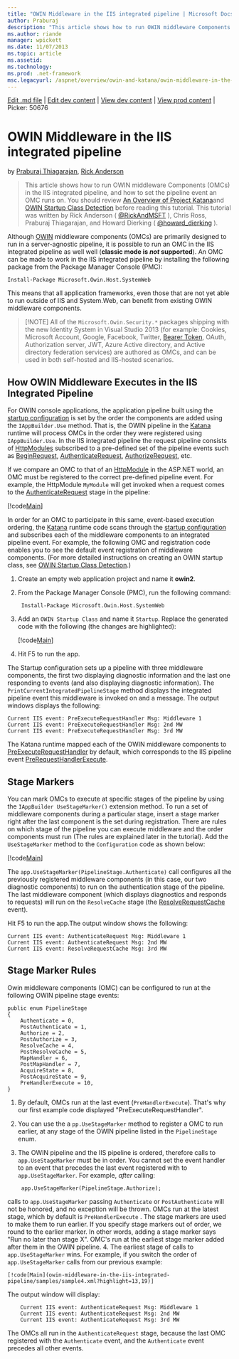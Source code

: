 ```yaml
---
title: "OWIN Middleware in the IIS integrated pipeline | Microsoft Docs"
author: Praburaj
description: "This article shows how to run OWIN middleware Components (OMCs) in the IIS integrated pipeline, and how to set the pipeline event an OMC runs on. You should..."
ms.author: riande
manager: wpickett
ms.date: 11/07/2013
ms.topic: article
ms.assetid: 
ms.technology: 
ms.prod: .net-framework
msc.legacyurl: /aspnet/overview/owin-and-katana/owin-middleware-in-the-iis-integrated-pipeline
---
```

[Edit .md file](C:\Projects\msc\dev\Msc.Www\Web.ASP\App_Data\github\aspnet\overview\owin-and-katana\owin-middleware-in-the-iis-integrated-pipeline.md) | [Edit dev content](http://www.aspdev.net/umbraco#/content/content/edit/50675) | [View dev content](http://docs.aspdev.net/tutorials/aspnet/overview/owin-and-katana/owin-middleware-in-the-iis-integrated-pipeline.html) | [View prod content](http://www.asp.net/aspnet/overview/owin-and-katana/owin-middleware-in-the-iis-integrated-pipeline) | Picker: 50676

OWIN Middleware in the IIS integrated pipeline
====================
by [Praburaj Thiagarajan](https://github.com/Praburaj), [Rick Anderson](https://github.com/Rick-Anderson)

> This article shows how to run OWIN middleware Components (OMCs) in the IIS integrated pipeline, and how to set the pipeline event an OMC runs on. You should review [An Overview of Project Katana](an-overview-of-project-katana.md)and [OWIN Startup Class Detection](owin-startup-class-detection.md) before reading this tutorial. This tutorial was written by Rick Anderson ( [@RickAndMSFT](https://twitter.com/#!/RickAndMSFT) ), Chris Ross, Praburaj Thiagarajan, and Howard Dierking ( [@howard\_dierking](https://twitter.com/howard_dierking) ).


Although [OWIN](an-overview-of-project-katana.md) middleware components (OMCs) are primarily designed to run in a server-agnostic pipeline, it is possible to run an OMC in the IIS integrated pipeline as well well (**classic mode is *not* supported**). An OMC can be made to work in the IIS integrated pipeline by installing the following package from the Package Manager Console (PMC):

    Install-Package Microsoft.Owin.Host.SystemWeb

This means that all application frameworks, even those that are not yet able to run outside of IIS and System.Web, can benefit from existing OWIN middleware components. 

> [!NOTE] All of the `Microsoft.Owin.Security.*` packages shipping with the new Identity System in Visual Studio 2013 (for example: Cookies, Microsoft Account, Google, Facebook, Twitter, [Bearer Token](http://self-issued.info/docs/draft-ietf-oauth-v2-bearer.html), OAuth, Authorization server, JWT, Azure Active directory, and Active directory federation services) are authored as OMCs, and can be used in both self-hosted and IIS-hosted scenarios.

## How OWIN Middleware Executes in the IIS Integrated Pipeline

For OWIN console applications, the application pipeline built using the [startup configuration](owin-startup-class-detection.md) is set by the order the components are added using the `IAppBuilder.Use` method. That is, the OWIN pipeline in the [Katana](an-overview-of-project-katana.md) runtime will process OMCs in the order they were registered using `IAppBuilder.Use`. In the IIS integrated pipeline the request pipeline consists of [HttpModules](https://msdn.microsoft.com/en-us/library/ms178468(v=vs.85).aspx) subscribed to a pre-defined set of the pipeline events such as [BeginRequest](https://msdn.microsoft.com/en-us/library/system.web.httpapplication.beginrequest.aspx), [AuthenticateRequest](https://msdn.microsoft.com/en-us/library/system.web.httpapplication.authenticaterequest.aspx), [AuthorizeRequest](https://msdn.microsoft.com/en-us/library/system.web.httpapplication.authorizerequest.aspx), etc.

If we compare an OMC to that of an [HttpModule](https://msdn.microsoft.com/en-us/library/zec9k340(v=vs.85).aspx) in the ASP.NET world, an OMC must be registered to the correct pre-defined pipeline event. For example, the HttpModule `MyModule` will get invoked when a request comes to the [AuthenticateRequest](https://msdn.microsoft.com/en-us/library/system.web.httpapplication.authenticaterequest.aspx) stage in the pipeline:

[!code[Main](owin-middleware-in-the-iis-integrated-pipeline/samples/sample1.xml?highlight=10)]

In order for an OMC to participate in this same, event-based execution ordering, the [Katana](an-overview-of-project-katana.md) runtime code scans through the [startup configuration](owin-startup-class-detection.md) and subscribes each of the middleware components to an integrated pipeline event. For example, the following OMC and registration code enables you to see the default event registration of middleware components. (For more detailed instructions on creating an OWIN startup class, see [OWIN Startup Class Detection](owin-startup-class-detection.md).)

1. Create an empty web application project and name it **owin2**.
2. From the Package Manager Console (PMC), run the following command: 

        Install-Package Microsoft.Owin.Host.SystemWeb
3. Add an `OWIN Startup Class` and name it `Startup`. Replace the generated code with the following (the changes are highlighted):  

    [!code[Main](owin-middleware-in-the-iis-integrated-pipeline/samples/sample2.xml?highlight=5-7,15-36)]
4. Hit F5 to run the app.

The Startup configuration sets up a pipeline with three middleware components, the first two displaying diagnostic information and the last one responding to events (and also displaying diagnostic information). The `PrintCurrentIntegratedPipelineStage` method displays the integrated pipeline event this middleware is invoked on and a message. The output windows displays the following:

    Current IIS event: PreExecuteRequestHandler Msg: Middleware 1
    Current IIS event: PreExecuteRequestHandler Msg: 2nd MW
    Current IIS event: PreExecuteRequestHandler Msg: 3rd MW

The Katana runtime mapped each of the OWIN middleware components to [PreExecuteRequestHandler](https://msdn.microsoft.com/en-us/library/system.web.httpapplication.prerequesthandlerexecute.aspx) by default, which corresponds to the IIS pipeline event [PreRequestHandlerExecute](https://msdn.microsoft.com/en-us/library/system.web.httpapplication.prerequesthandlerexecute.aspx).

## Stage Markers

You can mark OMCs to execute at specific stages of the pipeline by using the `IAppBuilder UseStageMarker()` extension method. To run a set of middleware components during a particular stage, insert a stage marker right after the last component is the set during registration. There are rules on which stage of the pipeline you can execute middleware and the order components must run (The rules are explained later in the tutorial). Add the `UseStageMarker` method to the `Configuration` code as shown below:

[!code[Main](owin-middleware-in-the-iis-integrated-pipeline/samples/sample3.xml?highlight=13,19)]

The `app.UseStageMarker(PipelineStage.Authenticate)` call configures all the previously registered middleware components (in this case, our two diagnostic components) to run on the authentication stage of the pipeline. The last middleware component (which displays diagnostics and responds to requests) will run on the `ResolveCache` stage (the [ResolveRequestCache](https://msdn.microsoft.com/en-us/library/system.web.httpapplication.resolverequestcache.aspx) event).

Hit F5 to run the app.The output window shows the following:

    Current IIS event: AuthenticateRequest Msg: Middleware 1
    Current IIS event: AuthenticateRequest Msg: 2nd MW
    Current IIS event: ResolveRequestCache Msg: 3rd MW

## Stage Marker Rules

Owin middleware components (OMC) can be configured to run at the following OWIN pipeline stage events:

    public enum PipelineStage
    {
        Authenticate = 0,
        PostAuthenticate = 1,
        Authorize = 2,
        PostAuthorize = 3,
        ResolveCache = 4,
        PostResolveCache = 5,
        MapHandler = 6,
        PostMapHandler = 7,
        AcquireState = 8,
        PostAcquireState = 9,
        PreHandlerExecute = 10,
    }

1. By default, OMCs run at the last event (`PreHandlerExecute`). That's why our first example code displayed "PreExecuteRequestHandler".
2. You can use the a `pp.UseStageMarker` method to register a OMC to run earlier, at any stage of the OWIN pipeline listed in the `PipelineStage` enum.
3. The OWIN pipeline and the IIS pipeline is ordered, therefore calls to `app.UseStageMarker` must be in order. You cannot set the event handler to an event that precedes the last event registered with to `app.UseStageMarker`. For example, *after* calling:

        app.UseStageMarker(PipelineStage.Authorize);

 calls to     `app.UseStageMarker` passing     `Authenticate` or     `PostAuthenticate` will not be honored, and no exception will be thrown. OMCs run at the latest stage, which by default is     `PreHandlerExecute` . The stage markers are used to make them to run earlier. If you specify stage markers out of order, we round to the earlier marker. In other words, adding a stage marker says "Run no later than stage X". OMC's run at the earliest stage marker added after them in the OWIN pipeline.
4. The earliest stage of calls to `app.UseStageMarker` wins. For example, if you switch the order of `app.UseStageMarker` calls from our previous example:

    [!code[Main](owin-middleware-in-the-iis-integrated-pipeline/samples/sample4.xml?highlight=13,19)]

 The output window will display: 

        Current IIS event: AuthenticateRequest Msg: Middleware 1
        Current IIS event: AuthenticateRequest Msg: 2nd MW
        Current IIS event: AuthenticateRequest Msg: 3rd MW

 The OMCs all run in the     `AuthenticateRequest` stage, because the last OMC registered with the     `Authenticate` event, and the     `Authenticate` event precedes all other events.